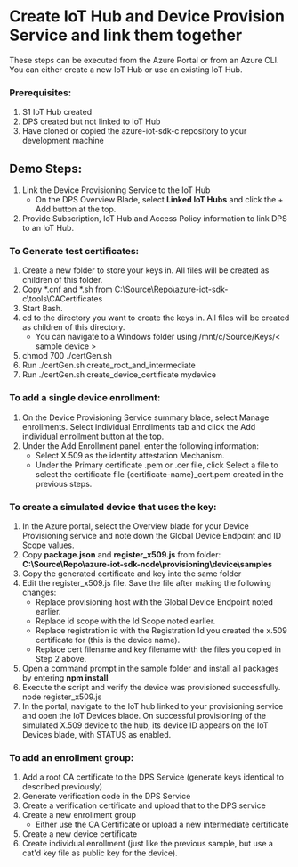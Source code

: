 # Create IoT Hub and Device Provision Service and link them together
These steps can be executed from the Azure Portal or from an Azure CLI. You can either create a new IoT Hub or use an existing IoT Hub.

### Prerequisites:
1. S1 IoT Hub created
1. DPS created but not linked to IoT Hub
1. Have cloned or copied the azure-iot-sdk-c repository to your development machine

## Demo Steps:
1. Link the Device Provisioning Service to the IoT Hub
   - On the DPS Overview Blade, select **Linked IoT Hubs** and click the + Add button at the top.
1. Provide Subscription, IoT Hub and Access Policy information to link DPS to an IoT Hub.

### To Generate test certificates:

1. Create a new folder to store your keys in. All files will be created as children of this folder.
1. Copy *.cnf and *.sh from C:\Source\Repo\azure-iot-sdk-c\tools\CACertificates
1. Start Bash.
1. cd to the directory you want to create the keys in. All files will be created as children of this directory.
   - You can navigate to a Windows folder using /mnt/c/Source/Keys/< sample device >
1. chmod 700 ./certGen.sh
1. Run ./certGen.sh create_root_and_intermediate
1. Run ./certGen.sh create_device_certificate mydevice

### To add a single device enrollment:

1. On the Device Provisioning Service summary blade, select Manage enrollments. Select Individual Enrollments tab and click the Add individual enrollment button at the top. 
1. Under the Add Enrollment panel, enter the following information:
   - Select X.509 as the identity attestation Mechanism.
   - Under the Primary certificate .pem or .cer file, click Select a file to select the certificate file {certificate-name}_cert.pem created in the previous steps. 

### To create a simulated device that uses the key:

1. In the Azure portal, select the Overview blade for your Device Provisioning service and note down the Global Device Endpoint and ID Scope values.
1. Copy **package.json** and **register_x509.js** from folder: **C:\Source\Repo\azure-iot-sdk-node\provisioning\device\samples**
1. Copy the generated certificate and key into the same folder
1. Edit the register_x509.js file. Save the file after making the following changes:
   - Replace provisioning host with the Global Device Endpoint noted earlier.
   - Replace id scope with the Id Scope noted earlier. 
   - Replace registration id with the Registration Id you created the x.509 certificate for (this is the device name).
   - Replace cert filename and key filename with the files you copied in Step 2 above.
1. Open a command prompt in the sample folder and install all packages by entering **npm install** 
1. Execute the script and verify the device was provisioned successfully.
node register_x509.js
1. In the portal, navigate to the IoT hub linked to your provisioning service and open the IoT Devices blade. On successful provisioning of the simulated X.509 device to the hub, its device ID appears on the IoT Devices blade, with STATUS as enabled. 


### To add an enrollment group:

1. Add a root CA certificate to the DPS Service (generate keys identical to described previously)
1. Generate verification code in the DPS Service
1. Create a verification certificate and upload that to the DPS service
1. Create a new enrollment group
   - Either use the CA Certificate or upload a new intermediate certificate
1. Create a new device certificate
1. Create individual enrollment (just like the previous sample, but use a cat'd key file as public key for the device).
